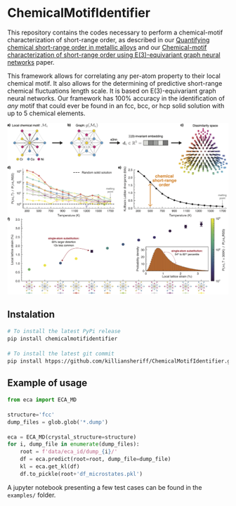 # ChemicalMotifIdentifier


This repository contains the codes necessary to perform a chemical-motif characterization of short-range order, as described in our [Quantifying chemical short-range order in metallic alloys](https://arxiv.org/abs/2311.01545) and our [Chemical-motif characterization of short-range order using E(3)-equivariant graph neural networks](https://google.com) paper. 

This framework allows for correlating any per-atom property to their local chemical motif. It also allows for the determining of predictive short-range chemical fluctuations length scale. It is based on E(3)-equivariant graph neural networks. Our framework has 100% accuracy in the identification of *any* motif that could ever be found in an fcc, bcc, or hcp solid solution with up to 5 chemical elements.  

![](assets/figure_2.png)


## Instalation 

```bash
# To install the latest PyPi release
pip install chemicalmotifidentifier

# To install the latest git commit 
pip install htpps://github.com/killiansheriff/ChemicalMotifIdentifier.git
```

## Example of usage

```python 
from eca import ECA_MD

structure='fcc'
dump_files = glob.glob('*.dump')

eca = ECA_MD(crystal_structure=structure)
for i, dump_file in enumerate(dump_files):
    root = f'data/eca_id/dump_{i}/'
    df = eca.predict(root=root, dump_file=dump_file)
    kl = eca.get_kl(df)
    df.to_pickle(root+'df_microstates.pkl')
```

A jupyter notebook presenting a few test cases can be found in the ``examples/`` folder.


